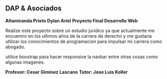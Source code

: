 ## DAP & Asociados

**Altamiranda Prieto Dylan Ariel**
**Proyecto Final Desarrollo Web**

Realize este proyecto sobre un estudio juridico ya que actualmente me encuentro en los ultimos años de la carrera de derecho y me gustaria utilizar los conocimientos de programacion para impulsar mi carrera como abogado.

utilice boostrap para hacer responsive la navbar entre otras cosas como algunas imagenes.

**Profesor: Cesar Giminez Lascano**
**Tutor: Jose Luis Koller**
